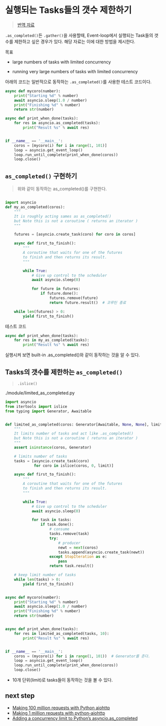 # 실행되는 Tasks들의 갯수 제한하기
> [번역 자료](https://www.artificialworlds.net/blog/2017/05/31/python-3-large-numbers-of-tasks-with-limited-concurrency/)

`.as_completed()`든 `.gather()`을 사용할때, Event-loop에서 실행되는 Task들의 갯수를 제한하고 싶은 경우가 있다.
해당 자료는 이에 대한 방법을 제시한다.

목표 

- large numbers of tasks with limited concurrency

- running very large numbers of tasks with limited concurrency

아래의 코드는 일반적으로 동작하는 `.as_completed()`를 사용한 테스트 코드이다.
```python
async def mycoro(number):
    print("Starting %d" % number)
    await asyncio.sleep(1.0 / number)
    print("Finishing %d" % number)
    return str(number)

async def print_when_done(tasks):
    for res in asyncio.as_completed(tasks):
        print("Result %s" % await res)


if __name__ == '__main__':
    coros = [mycoro(i) for i in range(1, 101)]
    loop = asyncio.get_event_loop()
    loop.run_until_complete(print_when_done(coros))
    loop.close()
```

## `as_completed()` 구현하기
> 위와 같이 동작하는 as_completed()를 구현한다.

```python

import asyncio
def my_as_completed(coros):
    """
    It is roughly acting sames as as_completed()
    but Note this is not a coroutine ( returns an iterator )
    """

    futures = [asyncio.create_task(coro) for coro in coros]

    async def first_to_finish():
        """
        A coroutine that waits for one of the futures
        to finish and then returns its result.
        """

        while True:
            # Give up control to the scheduler
            await asyncio.sleep(0)

            for future in futures:
                if future.done():
                    futures.remove(future)
                    return future.result()  # 코루틴 종료

    while len(futures) > 0:
        yield first_to_finish()
```

테스트 코드

```python
async def print_when_done(tasks):
    for res in my_as_completed(tasks):
        print("Result %s" % await res)
```

실행시켜 보면 built-in .as_completed()와 같이 동작하는 것을 알 수 있다.

## Tasks의 갯수를 제한하는 `as_completed()`
> `.islice()`

./module/limited_as_completed.py
```python
import asyncio
from itertools import islice
from typing import Generator, Awaitable


def limited_as_completed(coros: Generator[Awaitable, None, None], limit):
    """
    It limits number of tasks and act like .as_completed()
    but Note this is not a coroutine ( returns an iterator )
    """
    assert isinstance(coros, Generator)

    # limits number of tasks
    tasks = [asyncio.create_task(coro)
             for coro in islice(coros, 0, limit)]

    async def first_to_finish():
        """
        A coroutine that waits for one of the futures
        to finish and then returns its result.
        """

        while True:
            # Give up control to the scheduler
            await asyncio.sleep(0)

            for task in tasks:
                if task.done():
                    # consume
                    tasks.remove(task)
                    try:
                        # producer
                        newt = next(coros)
                        tasks.append(asyncio.create_task(newt))
                    except StopIteration as e:
                        pass
                    return task.result()

    # keep limit number of tasks
    while len(tasks) > 0:
        yield first_to_finish()


async def mycoro(number):
    print("Starting %d" % number)
    await asyncio.sleep(1.0 / number)
    print("Finishing %d" % number)
    return str(number)


async def print_when_done(tasks):
    for res in limited_as_completed(tasks, 10):
        print("Result %s" % await res)


if __name__ == '__main__':
    coros = (mycoro(i) for i in range(1, 101))  # Generator를 준다.
    loop = asyncio.get_event_loop()
    loop.run_until_complete(print_when_done(coros))
    loop.close()

```

- 10개 단위(limit)로 tasks들이 동작하는 것을 볼 수 있다. 


## next step

- [Making 100 million requests with Python aiohttp](https://www.artificialworlds.net/blog/2017/06/12/making-100-million-requests-with-python-aiohttp/)
- [Making 1 million requests with python-aiohttp](https://pawelmhm.github.io/asyncio/python/aiohttp/2016/04/22/asyncio-aiohttp.html)
- [Adding a concurrency limit to Python’s asyncio.as_completed](https://www.artificialworlds.net/blog/2017/06/27/adding-a-concurrency-limit-to-pythons-asyncio-as_completed/)
      
